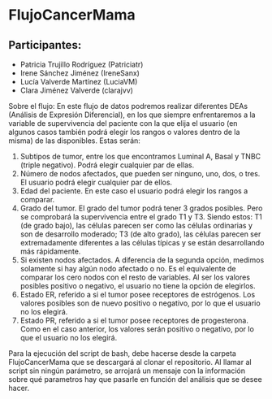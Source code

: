 # FlujoCancerMama
## Participantes:
* Patricia Trujillo Rodríguez (Patriciatr)
* Irene Sánchez Jiménez (IreneSanx)
* Lucía Valverde Martínez (LuciaVM)
* Clara Jiménez Valverde (clarajvv)

Sobre el flujo:
En este flujo de datos podremos realizar diferentes DEAs (Análisis de Expresión Diferencial), en los que siempre enfrentaremos a la variable de supervivencia del paciente con la que elija el usuario (en algunos casos también podrá elegir los rangos o valores dentro de la misma) de las disponibles. Estas serán:
1. Subtipos de tumor, entre los que encontramos Luminal A, Basal y TNBC (triple negativo). Podrá elegir cualquier par de ellas.
2. Número de nodos afectados, que pueden ser ninguno, uno, dos, o tres. El usuario podrá elegir cualquier par de ellos.
3. Edad del paciente. En este caso el usuario podrá elegir los rangos a comparar.
4. Grado del tumor. El grado del tumor podrá tener 3 grados posibles. Pero se comprobará la supervivencia entre el grado T1 y T3. Siendo estos: T1 (de grado bajo), las células parecen ser como las células ordinarias y son de desarrollo moderado; T3 (de alto grado), las células parecen ser extremadamente diferentes a las células típicas y se están desarrollando más rápidamente.
5. Si existen nodos afectados. A diferencia de la segunda opción, medimos solamente si hay algún nodo afectado o no. Es el equivalente de comparar los cero nodos con el resto de variables. Al ser los valores posibles positivo o negativo, el usuario no tiene la opción de elegirlos.
6. Estado ER, referido a si el tumor posee receptores de estrógenos. Los valores posibles son de nuevo positivo o negativo, por lo que el usuario no los elegirá.
7. Estado PR, referido a si el tumor posee receptores de progesterona. Como en el caso anterior, los valores serán positivo o negativo, por lo que el usuario no los elegirá.

Para la ejecución del script de bash, debe hacerse desde la carpeta FlujoCancerMama que se descargará al clonar el repositorio. Al llamar al script sin ningún parámetro, se arrojará un mensaje con la información sobre qué parametros hay que pasarle en función del análisis que se desee hacer. 
